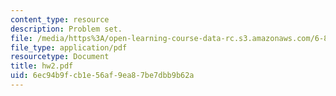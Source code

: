```yaml
---
content_type: resource
description: Problem set.
file: /media/https%3A/open-learning-course-data-rc.s3.amazonaws.com/6-867-machine-learning-fall-2006/6ec94b9fcb1e56af9ea87be7dbb9b62a_hw2.pdf
file_type: application/pdf
resourcetype: Document
title: hw2.pdf
uid: 6ec94b9f-cb1e-56af-9ea8-7be7dbb9b62a
---
```

